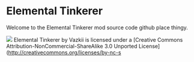 # Elemental Tinkerer

Welcome to the Elemental Tinkerer mod source code github place thingy.


![](http://i.creativecommons.org/l/by-nc-sa/3.0/88x31.png)
Elemental Tinkerer by Vazkii is licensed under a [Creative Commons Attribution-NonCommercial-ShareAlike 3.0 Unported License](http://creativecommons.org/licenses/by-nc-s
